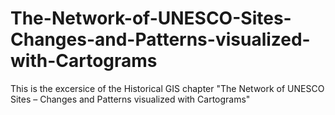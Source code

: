 # The-Network-of-UNESCO-Sites-Changes-and-Patterns-visualized-with-Cartograms
This is the excersice of the Historical GIS chapter "The Network of UNESCO Sites – Changes and Patterns visualized with Cartograms"
